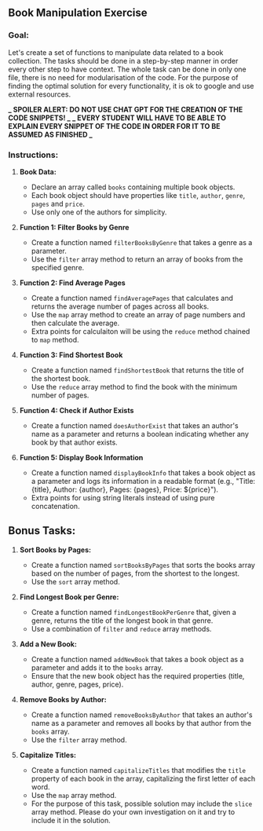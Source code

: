 ##

## Book Manipulation Exercise

### Goal:

Let's create a set of functions to manipulate data related to a book collection.
The tasks should be done in a step-by-step manner in order every other step to have context.
The whole task can be done in only one file, there is no need for modularisation of the code.
For the purpose of finding the optimal solution for every functionality, it is ok to google and use external resources.

**_ SPOILER ALERT: DO NOT USE CHAT GPT FOR THE CREATION OF THE CODE SNIPPETS! _**
**_ EVERY STUDENT WILL HAVE TO BE ABLE TO EXPLAIN EVERY SNIPPET OF THE CODE IN ORDER FOR IT TO BE ASSUMED AS FINISHED _**

### Instructions:

1. **Book Data:**

   - Declare an array called `books` containing multiple book objects.
   - Each book object should have properties like `title`, `author`, `genre`, `pages` and `price`.
   - Use only one of the authors for simplicity.

2. **Function 1: Filter Books by Genre**

   - Create a function named `filterBooksByGenre` that takes a genre as a parameter.
   - Use the `filter` array method to return an array of books from the specified genre.

3. **Function 2: Find Average Pages**

   - Create a function named `findAveragePages` that calculates and returns the average number of pages across all books.
   - Use the `map` array method to create an array of page numbers and then calculate the average.
   - Extra points for calculaiton will be using the `reduce` method chained to `map` method.

4. **Function 3: Find Shortest Book**

   - Create a function named `findShortestBook` that returns the title of the shortest book.
   - Use the `reduce` array method to find the book with the minimum number of pages.

5. **Function 4: Check if Author Exists**

   - Create a function named `doesAuthorExist` that takes an author's name as a parameter and returns a boolean indicating whether any book by that author exists.

6. **Function 5: Display Book Information**
   - Create a function named `displayBookInfo` that takes a book object as a parameter and logs its information in a readable format (e.g., "Title: {title}, Author: {author}, Pages: {pages}, Price: ${price}").
   - Extra points for using string literals instead of using pure concatenation.

## Bonus Tasks:

1. **Sort Books by Pages:**

   - Create a function named `sortBooksByPages` that sorts the books array based on the number of pages, from the shortest to the longest.
   - Use the `sort` array method.

2. **Find Longest Book per Genre:**

   - Create a function named `findLongestBookPerGenre` that, given a genre, returns the title of the longest book in that genre.
   - Use a combination of `filter` and `reduce` array methods.

3. **Add a New Book:**

   - Create a function named `addNewBook` that takes a book object as a parameter and adds it to the `books` array.
   - Ensure that the new book object has the required properties (title, author, genre, pages, price).

4. **Remove Books by Author:**

   - Create a function named `removeBooksByAuthor` that takes an author's name as a parameter and removes all books by that author from the `books` array.
   - Use the `filter` array method.

5. **Capitalize Titles:**
   - Create a function named `capitalizeTitles` that modifies the `title` property of each book in the array, capitalizing the first letter of each word.
   - Use the `map` array method.
   - For the purpose of this task, possible solution may include the `slice` array method. Please do your own investigation on it and try to include it in the solution.
